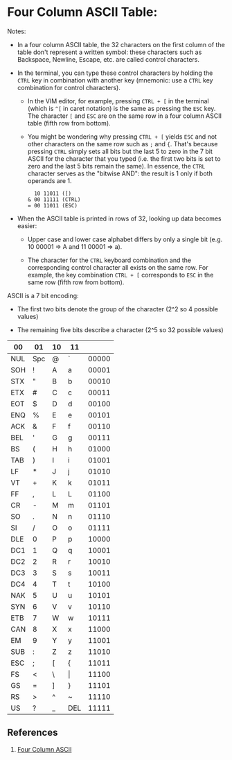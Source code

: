 # Four Column ASCII Table:

Notes:

* In a four column ASCII table, the 32 characters on the first column of the table don't represent a written symbol: these characters such as Backspace, Newline, Escape, etc. are called control characters.

* In the terminal, you can type these control characters by holding the `CTRL` key in combination with another key (mnemonic: use a `CTRL` key combination for control characters).

    * In the VIM editor, for example, pressing `CTRL + [` in the terminal (which is `^[` in caret notation) is the same as pressing the `ESC` key. The character `[` and `ESC` are on the same row in a four column ASCII table (fifth row from bottom).

    * You might be wondering why pressing `CTRL + [` yields `ESC` and not other characters on the same row such as `;` and `{`. That's because pressing `CTRL` simply sets all bits but the last 5 to zero in the 7 bit ASCII for the character that you typed (i.e. the first two bits is set to zero and the last 5 bits remain the same). In essence, the `CTRL` character serves as the "bitwise AND": the result is 1 only if both operands are 1.

        ```
          10 11011 ([)
        & 00 11111 (CTRL)
        = 00 11011 (ESC)
        ```

* When the ASCII table is printed in rows of 32, looking up data becomes easier:

    * Upper case and lower case alphabet differs by only a single bit (e.g. 10 00001 => A and 11 00001 => a).

    * The character for the `CTRL` keyboard combination and the corresponding control character all exists on the same row. For example, the key combination `CTRL + [` corresponds to `ESC` in the same row (fifth row from bottom).

ASCII is a 7 bit encoding:

* The first two bits denote the group of the character (2^2 so 4 possible values)

* The remaining five bits describe a character (2^5 so 32 possible values)

| 00 | 01 | 10 | 11 |    |
| --- | --- | --- | --- | --- |
| NUL | Spc | @ | ` | 00000 |
| SOH | ! | A | a | 00001 |
| STX | " | B | b | 00010 |
| ETX | # | C | c | 00011 |
| EOT | $ | D | d | 00100 |
| ENQ | % | E | e | 00101 |
| ACK | & | F | f | 00110 |
| BEL | ' | G | g | 00111 |
| BS | ( | H | h | 01000 |
| TAB | ) | I | i | 01001 |
| LF | * | J | j | 01010 |
| VT | + | K | k | 01011 |
| FF | , | L | L | 01100 |
| CR | - | M | m | 01101 |
| SO | . | N | n | 01110 |
| SI | / | O | o | 01111 |
| DLE | 0 | P | p | 10000 |
| DC1 | 1 | Q | q | 10001 |
| DC2 | 2 | R | r | 10010 |
| DC3 | 3 | S | s | 10011 |
| DC4 | 4 | T | t | 10100 |
| NAK | 5 | U | u | 10101 |
| SYN | 6 | V | v | 10110 |
| ETB | 7 | W | w | 10111 |
| CAN | 8 | X | x | 11000 |
| EM | 9 | Y | y | 11001 |
| SUB |: |Z | z | 11010 |
| ESC | ; | [ | { | 11011 |
| FS | < | \ | \| | 11100 |
| GS | = | ] | } | 11101 |
| RS | > | ^ | ~ | 11110 |
| US | ? | _ | DEL | 11111 |

## References

1. [Four Column ASCII](https://garbagecollected.org/2017/01/31/four-column-ascii/)